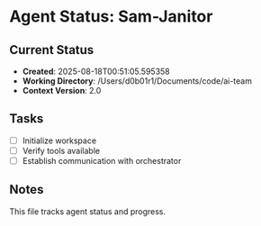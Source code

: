 # Agent Status: Sam-Janitor

## Current Status
- **Created**: 2025-08-18T00:51:05.595358
- **Working Directory**: /Users/d0b01r1/Documents/code/ai-team
- **Context Version**: 2.0

## Tasks
- [ ] Initialize workspace
- [ ] Verify tools available
- [ ] Establish communication with orchestrator

## Notes
This file tracks agent status and progress.
